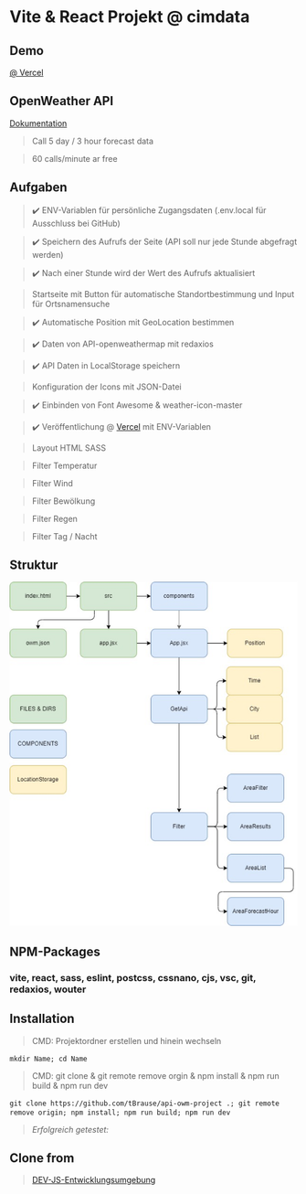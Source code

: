 # Vite & React Projekt @ cimdata

## Demo

[@ Vercel](https://api-project-final-g7mp.vercel.app/)

## OpenWeather API

[Dokumentation](https://openweathermap.org/forecast5)

> Call 5 day / 3 hour forecast data

> 60 calls/minute ar free

## Aufgaben

> :heavy_check_mark: ENV-Variablen für persönliche Zugangsdaten (.env.local für Ausschluss bei GitHub)

> :heavy_check_mark: Speichern des Aufrufs der Seite (API soll nur jede Stunde abgefragt werden)

> :heavy_check_mark: Nach einer Stunde wird der Wert des Aufrufs aktualisiert

> Startseite mit Button für automatische Standortbestimmung und Input für Ortsnamensuche

> :heavy_check_mark: Automatische Position mit GeoLocation bestimmen

> :heavy_check_mark: Daten von API-openweathermap mit redaxios

> :heavy_check_mark: API Daten in LocalStorage speichern

> Konfiguration der Icons mit JSON-Datei

> :heavy_check_mark: Einbinden von Font Awesome & weather-icon-master

> :heavy_check_mark: Veröffentlichung @ [Vercel](https://api-project-final-g7mp.vercel.app/) mit ENV-Variablen

> Layout HTML SASS

> Filter Temperatur

> Filter Wind

> Filter Bewölkung

> Filter Regen

> Filter Tag / Nacht

## Struktur

![alt text](https://github.com/tBrause/api-project-final/blob/master/structure.jpg?raw=true)

## NPM-Packages

### vite, react, sass, eslint, postcss, cssnano, cjs, vsc, git, redaxios, wouter

## Installation

> CMD: Projektordner erstellen und hinein wechseln

    mkdir Name; cd Name

> CMD: git clone & git remote remove orgin & npm install & npm run build & npm run dev

    git clone https://github.com/tBrause/api-owm-project .; git remote remove origin; npm install; npm run build; npm run dev

> _Erfolgreich getestet:_

## Clone from

> [DEV-JS-Entwicklungsumgebung](https://github.com/tBrause/npm-vite-react-sass)
